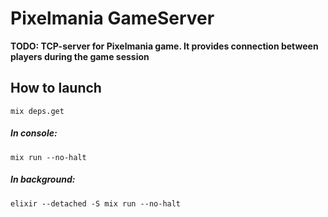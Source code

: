# Pixelmania GameServer

**TODO: TCP-server for Pixelmania game. It provides connection between players during the game session**

## How to launch
```shell
mix deps.get
```

##### In console:
```shell
mix run --no-halt
```

##### In background:
```shell
elixir --detached -S mix run --no-halt
```

